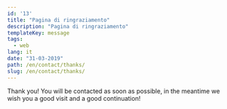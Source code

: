 ```yaml
---
id: '13'
title: "Pagina di ringraziamento"
description: "Pagina di ringraziamento"
templateKey: message
tags:
  - web
lang: it
date: "31-03-2019"
path: /en/contact/thanks/
slug: /en/contact/thanks/
---
```


Thank you! You will be contacted as soon as possible, in the meantime we wish you a good visit and a good continuation!
